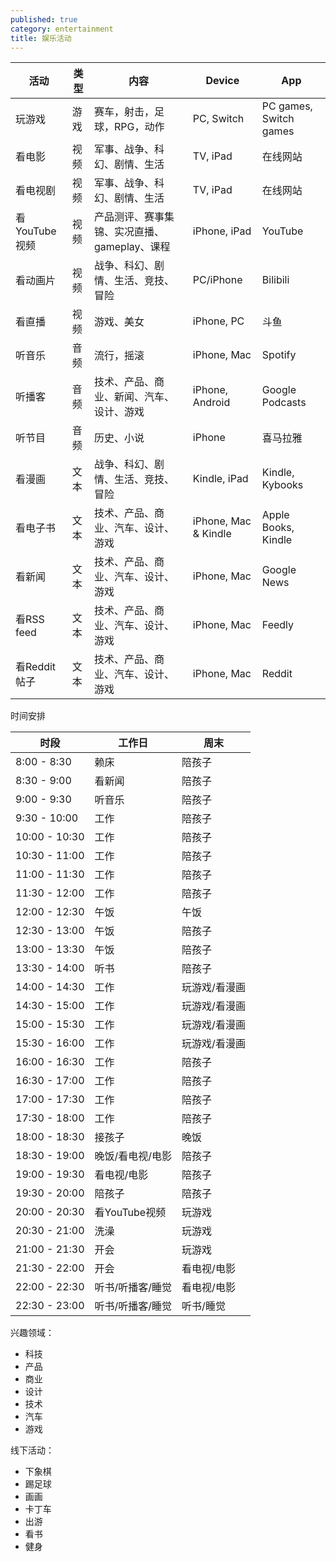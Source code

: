 ```yaml
---
published: true
category: entertainment
title: 娱乐活动
---
```

| 活动          | 类型 | 内容                                         | Device               | App                    |
| ------------- | ---- | -------------------------------------------- | -------------------- | ---------------------- |
| 玩游戏        | 游戏 | 赛车，射击，足球，RPG，动作                  | PC, Switch           | PC games, Switch games |
| 看电影        | 视频 | 军事、战争、科幻、剧情、生活                 | TV, iPad             | 在线网站               |
| 看电视剧      | 视频 | 军事、战争、科幻、剧情、生活                 | TV, iPad             | 在线网站               |
| 看YouTube视频 | 视频 | 产品测评、赛事集锦、实况直播、gameplay、课程 | iPhone, iPad         | YouTube                |
| 看动画片      | 视频 | 战争、科幻、剧情、生活、竞技、冒险           | PC/iPhone            | Bilibili               |
| 看直播        | 视频 | 游戏、美女                                   | iPhone, PC           | 斗鱼                   |
| 听音乐        | 音频 | 流行，摇滚                                   | iPhone, Mac          | Spotify                |
| 听播客        | 音频 | 技术、产品、商业、新闻、汽车、设计、游戏     | iPhone, Android      | Google Podcasts        |
| 听节目        | 音频 | 历史、小说                                   | iPhone               | 喜马拉雅               |
| 看漫画        | 文本 | 战争、科幻、剧情、生活、竞技、冒险           | Kindle, iPad         | Kindle, Kybooks        |
| 看电子书      | 文本 | 技术、产品、商业、汽车、设计、游戏           | iPhone, Mac & Kindle | Apple Books, Kindle    |
| 看新闻        | 文本 | 技术、产品、商业、汽车、设计、游戏           | iPhone, Mac          | Google News            |
| 看RSS feed    | 文本 | 技术、产品、商业、汽车、设计、游戏           | iPhone, Mac          | Feedly                 |
| 看Reddit帖子  | 文本 | 技术、产品、商业、汽车、设计、游戏           | iPhone, Mac          | Reddit                 |

时间安排


| 时段          | 工作日           | 周末          |
| ------------- | ---------------- | ------------- |
| 8:00 - 8:30   | 赖床             | 陪孩子        |
| 8:30 - 9:00   | 看新闻           | 陪孩子        |
| 9:00 - 9:30   | 听音乐           | 陪孩子        |
| 9:30 - 10:00  | 工作             | 陪孩子        |
| 10:00 - 10:30 | 工作             | 陪孩子        |
| 10:30 - 11:00 | 工作             | 陪孩子        |
| 11:00 - 11:30 | 工作             | 陪孩子        |
| 11:30 - 12:00 | 工作             | 陪孩子        |
| 12:00 - 12:30 | 午饭             | 午饭          |
| 12:30 - 13:00 | 午饭             | 陪孩子        |
| 13:00 - 13:30 | 午饭             | 陪孩子        |
| 13:30 - 14:00 | 听书             | 陪孩子        |
| 14:00 - 14:30 | 工作             | 玩游戏/看漫画 |
| 14:30 - 15:00 | 工作             | 玩游戏/看漫画 |
| 15:00 - 15:30 | 工作             | 玩游戏/看漫画 |
| 15:30 - 16:00 | 工作             | 玩游戏/看漫画 |
| 16:00 - 16:30 | 工作             | 陪孩子        |
| 16:30 - 17:00 | 工作             | 陪孩子        |
| 17:00 - 17:30 | 工作             | 陪孩子        |
| 17:30 - 18:00 | 工作             | 陪孩子        |
| 18:00 - 18:30 | 接孩子           | 晚饭          |
| 18:30 - 19:00 | 晚饭/看电视/电影 | 陪孩子        |
| 19:00 - 19:30 | 看电视/电影      | 陪孩子        |
| 19:30 - 20:00 | 陪孩子           | 陪孩子        |
| 20:00 - 20:30 | 看YouTube视频    | 玩游戏        |
| 20:30 - 21:00 | 洗澡             | 玩游戏        |
| 21:00 - 21:30 | 开会             | 玩游戏        |
| 21:30 - 22:00 | 开会             | 看电视/电影   |
| 22:00 - 22:30 | 听书/听播客/睡觉 | 看电视/电影   |
| 22:30 - 23:00 | 听书/听播客/睡觉 | 听书/睡觉     |




兴趣领域：

- 科技
- 产品
- 商业
- 设计
- 技术
- 汽车
- 游戏




线下活动：

- 下象棋
- 踢足球
- 画画
- 卡丁车
- 出游
- 看书
- 健身
